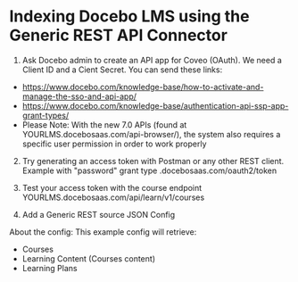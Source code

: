 # Indexing Docebo LMS using the Generic REST API Connector

1) Ask Docebo admin to create an API app for Coveo (OAuth). We need a Client ID and a Cient Secret. You can send these links: 
- https://www.docebo.com/knowledge-base/how-to-activate-and-manage-the-sso-and-api-app/
- https://www.docebo.com/knowledge-base/authentication-api-ssp-app-grant-types/
- Please Note: With the new 7.0 APIs (found at YOURLMS.docebosaas.com/api-browser/), the system also requires a specific user permission in order to work properly

2) Try generating an access token with Postman or any other REST client. Example with "password" grant type
<yourlms>.docebosaas.com/oauth2/token

3) Test your access token with the course endpoint YOURLMS.docebosaas.com/api/learn/v1/courses
 

4) Add a Generic REST source JSON Config


About the config:
This example config will retrieve:
* Courses 
* Learning Content (Courses content)
* Learning Plans